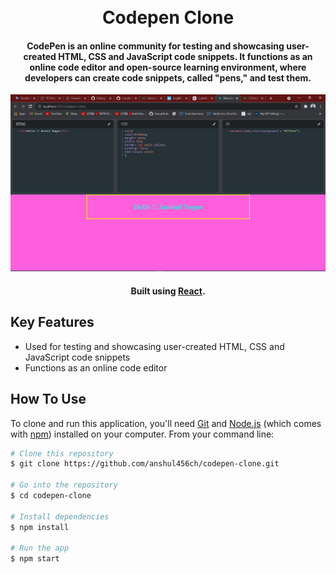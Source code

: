 <h1 align="center">
   <br>
  Codepen Clone
  <br>
</h1>

<h4 align="center">CodePen is an online community for testing and showcasing user-created HTML, CSS and JavaScript code snippets. It functions as an online code editor and open-source learning environment, where developers can create code snippets, called "pens," and test them.</h4>


<p align="center">
  <img  src="https://raw.githubusercontent.com/anshul456ch/codepen-clone/master/public/demo.png">
</p>

<h4 align="center">Built using <a href="http://reactjs.org" target="_blank">React</a>.</h4>



## Key Features

* Used for testing and showcasing user-created HTML, CSS and JavaScript code snippets
* Functions as an online code editor 


## How To Use

To clone and run this application, you'll need [Git](https://git-scm.com) and [Node.js](https://nodejs.org/en/download/) (which comes with [npm](http://npmjs.com)) installed on your computer. From your command line:

```bash
# Clone this repository
$ git clone https://github.com/anshul456ch/codepen-clone.git

# Go into the repository
$ cd codepen-clone

# Install dependencies
$ npm install

# Run the app
$ npm start
```

